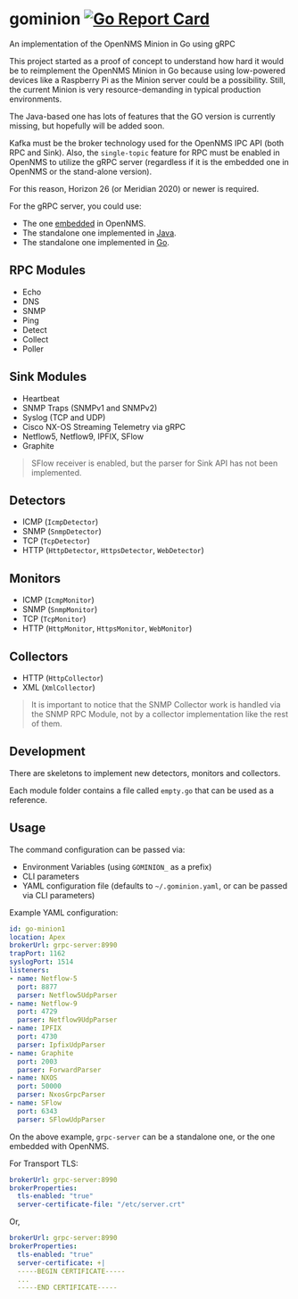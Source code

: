 # gominion [![Go Report Card](https://goreportcard.com/badge/github.com/agalue/gominion)](https://goreportcard.com/report/github.com/agalue/gominion)

An implementation of the OpenNMS Minion in Go using gRPC

This project started as a proof of concept to understand how hard it would be to reimplement the OpenNMS Minion in Go because using low-powered devices like a Raspberry Pi as the Minion server could be a possibility. Still, the current Minion is very resource-demanding in typical production environments.

The Java-based one has lots of features that the GO version is currently missing, but hopefully will be added soon.

Kafka must be the broker technology used for the OpenNMS IPC API (both RPC and Sink). Also, the `single-topic` feature for RPC must be enabled in OpenNMS to utilize the gRPC server (regardless if it is the embedded one in OpenNMS or the stand-alone version).

For this reason, Horizon 26 (or Meridian 2020) or newer is required.

For the gRPC server, you could use:

* The one [embedded](https://docs.opennms.org/opennms/releases/26.1.3/guide-install/guide-install.html#_configure_opennms_horizon_2) in OpenNMS.
* The standalone one implemented in [Java](https://github.com/OpenNMS/grpc-server).
* The standalone one implemented in [Go](https://github.com/agalue/onms-grpc-server).

## RPC Modules

* Echo
* DNS
* SNMP
* Ping
* Detect
* Collect
* Poller

## Sink Modules

* Heartbeat
* SNMP Traps (SNMPv1 and SNMPv2)
* Syslog (TCP and UDP)
* Cisco NX-OS Streaming Telemetry via gRPC
* Netflow5, Netflow9, IPFIX, SFlow
* Graphite

> SFlow receiver is enabled, but the parser for Sink API has not been implemented.

## Detectors

* ICMP (`IcmpDetector`)
* SNMP (`SnmpDetector`)
* TCP (`TcpDetector`)
* HTTP (`HttpDetector`, `HttpsDetector`, `WebDetector`)

## Monitors

* ICMP (`IcmpMonitor`)
* SNMP (`SnmpMonitor`)
* TCP (`TcpMonitor`)
* HTTP (`HttpMonitor`, `HttpsMonitor`, `WebMonitor`)

## Collectors

* HTTP (`HttpCollector`)
* XML (`XmlCollector`)

> It is important to notice that the SNMP Collector work is handled via the SNMP RPC Module, not by a collector implementation like the rest of them.

## Development

There are skeletons to implement new detectors, monitors and collectors.

Each module folder contains a file called `empty.go` that can be used as a reference.

## Usage

The command configuration can be passed via:

* Environment Variables (using `GOMINION_` as a prefix)
* CLI parameters
* YAML configuration file (defaults to `~/.gominion.yaml`, or can be passed via CLI parameters)

Example YAML configuration:

```yaml
id: go-minion1
location: Apex
brokerUrl: grpc-server:8990
trapPort: 1162
syslogPort: 1514
listeners:
- name: Netflow-5
  port: 8877
  parser: Netflow5UdpParser
- name: Netflow-9
  port: 4729
  parser: Netflow9UdpParser
- name: IPFIX
  port: 4730
  parser: IpfixUdpParser
- name: Graphite
  port: 2003
  parser: ForwardParser
- name: NXOS
  port: 50000
  parser: NxosGrpcParser
- name: SFlow
  port: 6343
  parser: SFlowUdpParser
```

On the above example, `grpc-server` can be a standalone one, or the one embedded with OpenNMS.

For Transport TLS:

```yaml
brokerUrl: grpc-server:8990
brokerProperties:
  tls-enabled: "true"
  server-certificate-file: "/etc/server.crt"
```

Or,

```yaml
brokerUrl: grpc-server:8990
brokerProperties:
  tls-enabled: "true"
  server-certificate: +|
  -----BEGIN CERTIFICATE-----
  ...
  -----END CERTIFICATE-----
```
